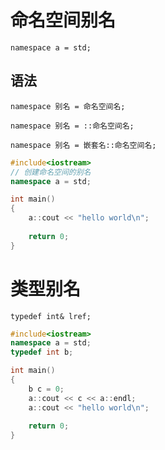 # 命名空间别名

`namespace a = std;`

## 语法

`namespace 别名 = 命名空间名;`

`namespace 别名 = ::命名空间名;`

`namespace 别名 = 嵌套名::命名空间名;`


```c++
#include<iostream>
// 创建命名空间的别名
namespace a = std;

int main()
{
    a::cout << "hello world\n";
    
    return 0;
}
```


# 类型别名
`typedef int& lref;`

```c++
#include<iostream>
namespace a = std;
typedef int b;

int main()
{
    b c = 0;
    a::cout << c << a::endl;
    a::cout << "hello world\n";
    
    return 0;
}
```
